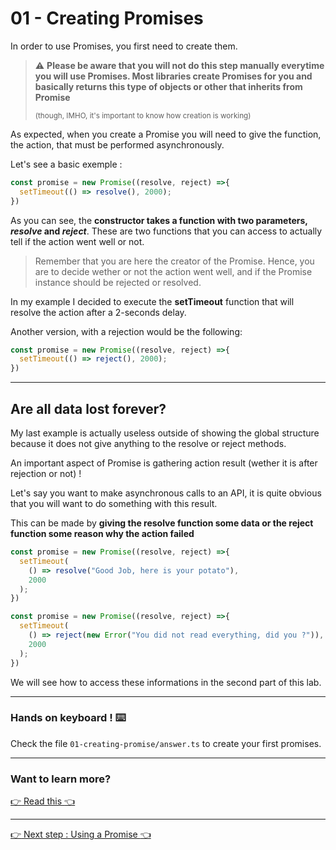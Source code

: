 # 01 - Creating Promises

In order to use Promises, you first need to create them.

> :warning: **Please be aware that you will not do this step manually everytime you will use Promises. Most libraries create Promises for you and basically returns this type of objects or other that inherits from Promise**
>
> <sub>(though, IMHO, it's important to know how creation is working)</sub>

As expected, when you create a Promise you will need to give the function, the action, that must be performed asynchronously.

Let's see a basic exemple :

```typescript
const promise = new Promise((resolve, reject) =>{
  setTimeout(() => resolve(), 2000);
})
```

As you can see, the **constructor takes a function with two parameters, *resolve* and *reject***.
These are two functions that you can access to actually tell if the action went well or not.

> Remember that you are here the creator of the Promise. Hence, you are to decide wether or not the action went well, and if the Promise instance should be rejected or resolved.

In my example I decided to execute the **setTimeout** function that will resolve the action after a 2-seconds delay.

Another version, with a rejection would be the following:

```typescript
const promise = new Promise((resolve, reject) =>{
  setTimeout(() => reject(), 2000);
})
```

---

## Are all data lost forever?

My last example is actually useless outside of showing the global structure because it does not give anything to the resolve or reject methods.

An important aspect of Promise is gathering action result (wether it is after rejection or not) !

Let's say you want to make asynchronous calls to an API, it is quite obvious that you will want to do something with this result.

This can be made by **giving the resolve function some data or the reject function some reason why the action failed**

```typescript
const promise = new Promise((resolve, reject) =>{
  setTimeout(
    () => resolve("Good Job, here is your potato"),
    2000
  );
})
```

```typescript
const promise = new Promise((resolve, reject) =>{
  setTimeout(
    () => reject(new Error("You did not read everything, did you ?")),
    2000
  );
})
```

We will see how to access these informations in the second part of this lab.

---

### Hands on keyboard ! :keyboard:

Check the file `01-creating-promise/answer.ts` to create your first promises.

---

### Want to learn more?

[:point_right: Read this :point_left:](./furtherReading.md)

---

[:point_right: Next step : Using a Promise :point_left:](/02-using-promises/)

